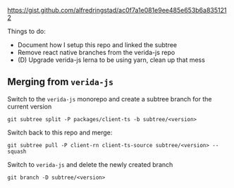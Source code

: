 https://gist.github.com/alfredringstad/ac0f7a1e081e9ee485e653b6a8351212

Things to do:

- Document how I setup this repo and linked the subtree
- Remove react native branches from the verida-js repo
- (D) Upgrade verida-js lerna to be using yarn, clean up that mess

## Merging from `verida-js`

Switch to the `verida-js` monorepo and create a subtree branch for the current version

```
git subtree split -P packages/client-ts -b subtree/<version>
```

Switch back to this repo and merge:

```
git subtree pull -P client-rn client-ts-source subtree/<version> --squash
```

Switch to `verida-js` and delete the newly created branch

```
git branch -D subtree/<version>
```